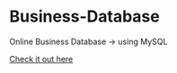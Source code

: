 # Business-Database
Online Business Database -> using MySQL 

[Check it out here](https://brianperel.github.io/Project3.htm)
